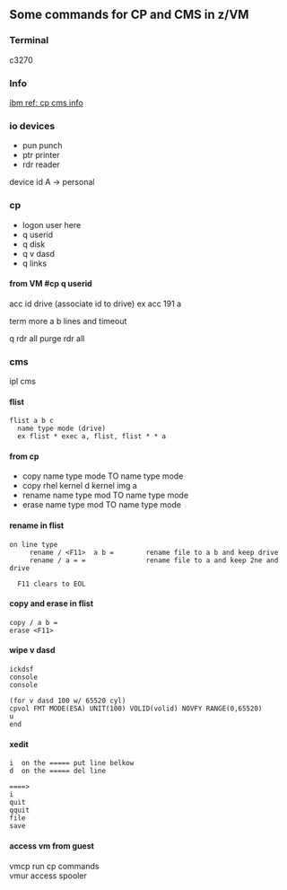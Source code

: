 ## Some commands for CP and CMS in z/VM

### Terminal
c3270 

### Info
[ibm ref: cp cms info](https://www.ibm.com/support/knowledgecenter/SSB27U_6.4.0/com.ibm.zvm.v640.pdf/pdf.htm#zvmoper)

### io devices
* pun   punch
* ptr   printer
* rdr   reader
  
device id A -> personal

### cp 

* logon user here
* q userid
* q disk
* q v dasd
* q links

#### from VM #cp q userid

acc id drive (associate id to drive)
  ex acc 191 a
  
term more a b
  lines and timeout
  
q rdr all
purge rdr all

  
### cms
ipl cms

#### flist
```
flist a b c
  name type mode (drive)
  ex flist * exec a, flist, flist * * a
```

#### from cp
- copy name type mode TO name type mode
- copy rhel kernel d kernel img a
- rename name type mod TO name type mode
- erase name type mod TO name type mode

#### rename in flist
```
on line type
     rename / <F11>  a b =        rename file to a b and keep drive
     rename / a = =               rename file to a and keep 2ne and drive

  F11 clears to EOL
```
#### copy and erase in flist
```
copy / a b =
erase <F11>  
```

#### wipe v dasd
```
ickdsf
console
console

(for v dasd 100 w/ 65520 cyl)
cpvol FMT MODE(ESA) UNIT(100) VOLID(volid) NOVFY RANGE(0,65520)
u
end
```


#### xedit
```
i  on the ===== put line belkow
d  on the ===== del line

====>
i
quit
qquit
file
save  
```

####  access vm from guest  
vmcp run cp commands  
vmur access spooler  
